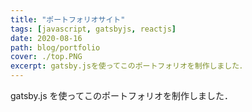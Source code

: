 ```yaml
---
title: "ポートフォリオサイト"
tags: [javascript, gatsbyjs, reactjs]
date: 2020-08-16
path: blog/portfolio
cover: ./top.PNG
excerpt: gatsby.jsを使ってこのポートフォリオを制作しました．
---
```


gatsby.js を使ってこのポートフォリオを制作しました．
